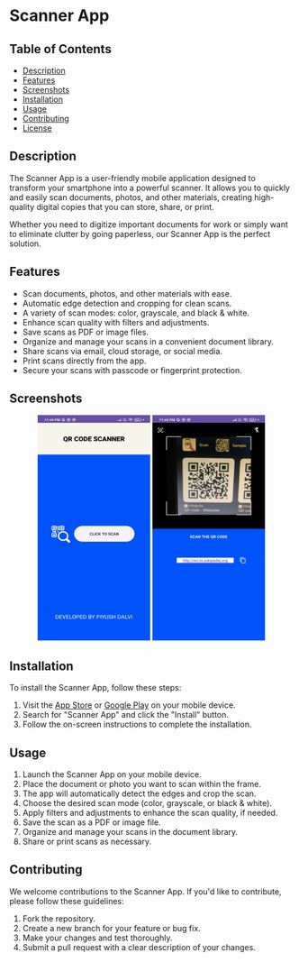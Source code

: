 # Scanner App

## Table of Contents

- [Description](#description)
- [Features](#features)
- [Screenshots](#screenshots)
- [Installation](#installation)
- [Usage](#usage)
- [Contributing](#contributing)
- [License](#license)

## Description

The Scanner App is a user-friendly mobile application designed to transform your smartphone into a powerful scanner. It allows you to quickly and easily scan documents, photos, and other materials, creating high-quality digital copies that you can store, share, or print.

Whether you need to digitize important documents for work or simply want to eliminate clutter by going paperless, our Scanner App is the perfect solution.

## Features

- Scan documents, photos, and other materials with ease.
- Automatic edge detection and cropping for clean scans.
- A variety of scan modes: color, grayscale, and black & white.
- Enhance scan quality with filters and adjustments.
- Save scans as PDF or image files.
- Organize and manage your scans in a convenient document library.
- Share scans via email, cloud storage, or social media.
- Print scans directly from the app.
- Secure your scans with passcode or fingerprint protection.

## Screenshots


<div align="center">
<img src="Screenshots/IMG1.jpg" width="200" height="400" alt="Grocery List App Logo">
<img src="Screenshots/IMG2.jpg" width="200" height="400" alt="Grocery List App Logo">
</div>

## Installation

To install the Scanner App, follow these steps:

1. Visit the [App Store](https://example.com/app-store-link) or [Google Play](https://example.com/google-play-link) on your mobile device.
2. Search for "Scanner App" and click the "Install" button.
3. Follow the on-screen instructions to complete the installation.

## Usage

1. Launch the Scanner App on your mobile device.
2. Place the document or photo you want to scan within the frame.
3. The app will automatically detect the edges and crop the scan.
4. Choose the desired scan mode (color, grayscale, or black & white).
5. Apply filters and adjustments to enhance the scan quality, if needed.
6. Save the scan as a PDF or image file.
7. Organize and manage your scans in the document library.
8. Share or print scans as necessary.

## Contributing

We welcome contributions to the Scanner App. If you'd like to contribute, please follow these guidelines:

1. Fork the repository.
2. Create a new branch for your feature or bug fix.
3. Make your changes and test thoroughly.
4. Submit a pull request with a clear description of your changes.



